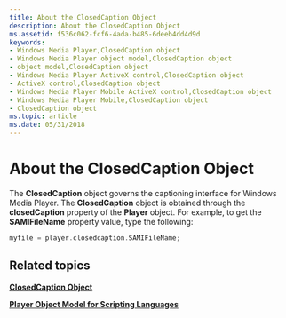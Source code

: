 ```yaml
---
title: About the ClosedCaption Object
description: About the ClosedCaption Object
ms.assetid: f536c062-fcf6-4ada-b485-6deeb4dd4d9d
keywords:
- Windows Media Player,ClosedCaption object
- Windows Media Player object model,ClosedCaption object
- object model,ClosedCaption object
- Windows Media Player ActiveX control,ClosedCaption object
- ActiveX control,ClosedCaption object
- Windows Media Player Mobile ActiveX control,ClosedCaption object
- Windows Media Player Mobile,ClosedCaption object
- ClosedCaption object
ms.topic: article
ms.date: 05/31/2018
---
```


# About the ClosedCaption Object

The **ClosedCaption** object governs the captioning interface for Windows Media Player. The **ClosedCaption** object is obtained through the **closedCaption** property of the **Player** object. For example, to get the **SAMIFileName** property value, type the following:


```C++
myfile = player.closedcaption.SAMIFileName;

```



## Related topics

<dl> <dt>

[**ClosedCaption Object**](closedcaption-object.md)
</dt> <dt>

[**Player Object Model for Scripting Languages**](player-object-model-for-scripting-languages.md)
</dt> </dl>

 

 




